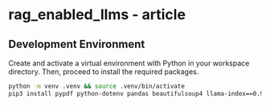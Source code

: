 # rag_enabled_llms - article

## Development Environment

Create and activate a virtual environment with Python in your workspace directory. Then, proceed to install the required packages.

```bash
python -m venv .venv && source .venv/bin/activate
pip3 install pypdf python-dotenv pandas beautifulsoup4 llama-index==0.9.48
```
